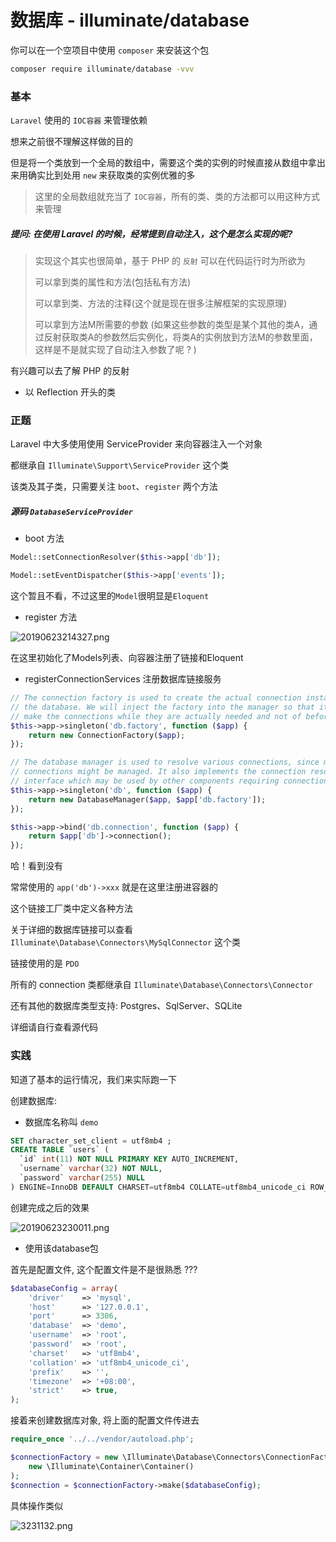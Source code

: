 # 数据库 - illuminate/database

你可以在一个空项目中使用 `composer` 来安装这个包

```bash
composer require illuminate/database -vvv
```

### 基本

`Laravel` 使用的 `IOC容器` 来管理依赖

想来之前很不理解这样做的目的

但是将一个类放到一个全局的数组中，需要这个类的实例的时候直接从数组中拿出来用确实比到处用 `new` 来获取类的实例优雅的多

> 这里的全局数组就充当了 `IOC容器`，所有的类、类的方法都可以用这种方式来管理

##### 提问: 在使用 Laravel 的时候，经常提到自动注入，这个是怎么实现的呢?
>
>
> 实现这个其实也很简单，基于 PHP 的 `反射` 可以在代码运行时为所欲为
>
> 可以拿到类的属性和方法(包括私有方法)
>
> 可以拿到类、方法的注释(这个就是现在很多注解框架的实现原理)
>
> 可以拿到方法M所需要的参数 (如果这些参数的类型是某个其他的类A，通过反射获取类A的参数然后实例化，将类A的实例放到方法M的参数里面，这样是不是就实现了自动注入参数了呢 ? )
>
> 

有兴趣可以去了解 PHP 的反射

- 以 Reflection 开头的类

### 正题

Laravel 中大多使用使用 ServiceProvider 来向容器注入一个对象

都继承自 `Illuminate\Support\ServiceProvider` 这个类

该类及其子类，只需要关注 `boot`、`register` 两个方法

##### 源码 `DatabaseServiceProvider`

- boot 方法

```php
Model::setConnectionResolver($this->app['db']);

Model::setEventDispatcher($this->app['events']);
```

这个暂且不看，不过这里的`Model`很明显是`Eloquent`

- register 方法

![20190623214327.png](https://i.loli.net/2019/06/23/5d0f82481508e71548.png)

在这里初始化了Models列表、向容器注册了链接和Eloquent

- registerConnectionServices 注册数据库链接服务

```php
// The connection factory is used to create the actual connection instances on
// the database. We will inject the factory into the manager so that it may
// make the connections while they are actually needed and not of before.
$this->app->singleton('db.factory', function ($app) {
    return new ConnectionFactory($app);
});

// The database manager is used to resolve various connections, since multiple
// connections might be managed. It also implements the connection resolver
// interface which may be used by other components requiring connections.
$this->app->singleton('db', function ($app) {
    return new DatabaseManager($app, $app['db.factory']);
});

$this->app->bind('db.connection', function ($app) {
    return $app['db']->connection();
});
```

哈！看到没有

常常使用的 `app('db')->xxx` 就是在这里注册进容器的

这个链接工厂类中定义各种方法

关于详细的数据库链接可以查看 `Illuminate\Database\Connectors\MySqlConnector` 这个类

链接使用的是 `PDO`

所有的 connection 类都继承自 `Illuminate\Database\Connectors\Connector`

还有其他的数据库类型支持: Postgres、SqlServer、SQLite

详细请自行查看源代码

### 实践

知道了基本的运行情况，我们来实际跑一下

创建数据库:

- 数据库名称叫 `demo`

```sql
SET character_set_client = utf8mb4 ;
CREATE TABLE `users` (
  `id` int(11) NOT NULL PRIMARY KEY AUTO_INCREMENT,
  `username` varchar(32) NOT NULL,
  `password` varchar(255) NULL
) ENGINE=InnoDB DEFAULT CHARSET=utf8mb4 COLLATE=utf8mb4_unicode_ci ROW_FORMAT=COMPACT;
```

创建完成之后的效果

![20190623230011.png](https://i.loli.net/2019/06/23/5d0f94039a20865980.png)

- 使用该database包

首先是配置文件, 这个配置文件是不是很熟悉 ???

```php
$databaseConfig = array(
    'driver'    => 'mysql',
    'host'      => '127.0.0.1',
    'port'      => 3306,
    'database'  => 'demo',
    'username'  => 'root',
    'password'  => 'root',
    'charset'   => 'utf8mb4',
    'collation' => 'utf8mb4_unicode_ci',
    'prefix'    => '',
    'timezone'  => '+08:00',
    'strict'    => true,
);
```

接着来创建数据库对象, 将上面的配置文件传进去

```php
require_once '../../vendor/autoload.php';

$connectionFactory = new \Illuminate\Database\Connectors\ConnectionFactory(
    new \Illuminate\Container\Container()
);
$connection = $connectionFactory->make($databaseConfig);
```

具体操作类似

![3231132.png](https://i.loli.net/2019/06/23/5d0f96c3b9f2320990.png)
